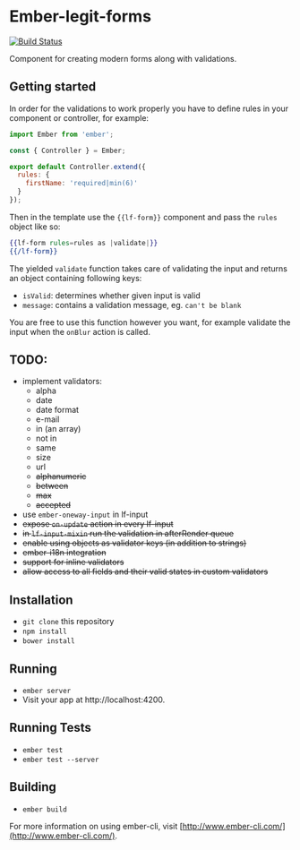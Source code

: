 # Ember-legit-forms

[![Build Status](https://travis-ci.org/jbandura/ember-legit-forms.svg?branch=master)](https://travis-ci.org/jbandura/ember-legit-forms)

Component for creating modern forms along with validations.

## Getting started

In order for the validations to work properly you have to define rules in your component or controller, for example:

```js
import Ember from 'ember';

const { Controller } = Ember;

export default Controller.extend({
  rules: {
    firstName: 'required|min(6)'
  }  
});
```

Then in the template use the `{{lf-form}}` component and pass the `rules` object like so:

```hbs
{{lf-form rules=rules as |validate|}}
{{/lf-form}}
```

The yielded `validate` function takes care of validating the input and returns an object containing following keys:

- `isValid`: determines whether given input is valid
- `message`: contains a validation message, eg. `can't be blank`

You are free to use this function however you want, for example validate the input when the `onBlur` action is called.

## TODO:

- implement validators:
  - alpha
  - date
  - date format
  - e-mail
  - in (an array)
  - not in
  - same
  - size
  - url
  - ~~alphanumeric~~
  - ~~between~~
  - ~~max~~
  - ~~accepted~~
- use `ember-oneway-input` in lf-input
- ~~expose `on-update` action in every lf-input~~
- ~~in `lf-input-mixin` run the validation in afterRender queue~~
- ~~enable using objects as validator keys (in addition to strings)~~
- ~~ember-i18n integration~~
- ~~support for inline validators~~
- ~~allow access to all fields and their valid states in custom validators~~

## Installation

* `git clone` this repository
* `npm install`
* `bower install`

## Running

* `ember server`
* Visit your app at http://localhost:4200.

## Running Tests

* `ember test`
* `ember test --server`

## Building

* `ember build`

For more information on using ember-cli, visit [http://www.ember-cli.com/](http://www.ember-cli.com/).
